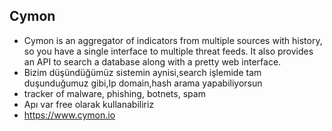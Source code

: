 ## Cymon
* Cymon is an aggregator of indicators from multiple sources with history, so you have a single interface to multiple threat feeds. It also provides an API to search a database along with a pretty web interface.
* Bizim düşündüğümüz sistemin aynisi,search işlemide tam duşunduğumuz gibi,Ip domain,hash  arama yapabiliyorsun
* tracker of malware, phishing, botnets, spam
* Apı var free olarak kullanabiliriz
* https://www.cymon.io
